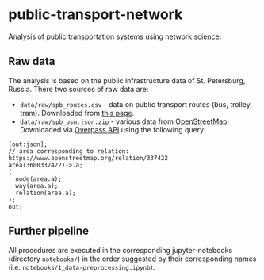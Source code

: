 # public-transport-network

Analysis of public transportation systems using network science.

## Raw data

The analysis is based on the public infrastructure data of St. Petersburg, Russia. There two sources of raw data are:

* `data/raw/spb_routes.csv` - data on public transport routes (bus, trolley, tram). Downloaded from [this page](http://data.gov.spb.ru/opendata/7830001067-routes_transport/).
* `data/raw/spb_osm.json.zip` - various data from [OpenStreetMap](https://www.openstreetmap.org/). Downloaded via [Overpass API](https://overpass-turbo.eu/) using the following query:
```
[out:json];
// area corresponding to relation: https://www.openstreetmap.org/relation/337422
area(3600337422)->.a;
(
  node(area.a);
  way(area.a);
  relation(area.a);
);
out;
```

## Further pipeline

All procedures are executed in the corresponding jupyter-notebooks (directory `notebooks/`) in the order suggested by their corresponding names (i.e. `notebooks/1_data-preprocessing.ipynb`).
